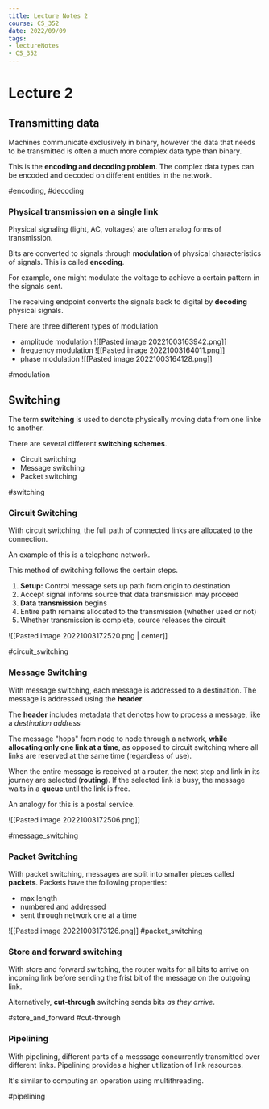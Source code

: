 ```yaml
---
title: Lecture Notes 2
course: CS_352
date: 2022/09/09
tags: 
- lectureNotes
- CS_352
---
```


# Lecture 2
## Transmitting data
Machines communicate exclusively in binary, however the data that needs to be transmitted is often a much more complex data type than binary.

This is the **encoding and decoding problem**. The complex data types can be encoded and decoded on different entities in the network.

#encoding, #decoding

### Physical transmission on a single link
Physical signaling (light, AC, voltages) are often analog forms of transmission.

BIts are converted to signals through **modulation** of physical characteristics of signals. This is called **encoding**.

For example, one might modulate the voltage to achieve a certain pattern in the signals sent.

The receiving endpoint converts the signals back to digital by **decoding** physical signals.

There are three different types of modulation
- amplitude modulation
![[Pasted image 20221003163942.png]]
- frequency modulation
![[Pasted image 20221003164011.png]]
- phase modulation
![[Pasted image 20221003164128.png]]

#modulation

## Switching
The term **switching** is used to denote physically moving data from one linke to another.

There are several different **switching schemes**.
- Circuit switching
- Message switching
- Packet switching

#switching
### Circuit Switching
With circuit switching, the full path of connected links are allocated to the connection.

An example of this is a telephone network.

This method of switching follows the certain steps.
1. **Setup:** Control message sets up path from origin to destination
2. Accept signal informs source that data transmission may proceed
3. **Data transmission** begins
4. Entire path remains allocated to the transmission (whether used or not)
5. Whether transmission is complete, source releases the circuit

![[Pasted image 20221003172520.png | center]]


#circuit_switching
### Message Switching
With message switching, each message is addressed to a destination. The message is addressed using the **header**.

The **header** includes metadata that denotes how to process a message, like a *destination address*

The message "hops" from node to node through a network, **while allocating only one link at a time**, as opposed to circuit switching where all links are reserved at the same time (regardless of use).

When the entire message is received at a router, the next step and link in its journey are selected (**routing**). If the selected link is busy, the message waits in a **queue** until the link is free.

An analogy for this is a postal service.

![[Pasted image 20221003172506.png]]

#message_switching
### Packet Switching
With packet switching, messages are split into smaller pieces called **packets**. Packets have the following properties:
- max length
- numbered and addressed
- sent through network one at a time

![[Pasted image 20221003173126.png]]
#packet_switching

### Store and forward switching
With store and forward switching, the router waits for all bits to arrive on incoming link before sending the frist bit of the message on the outgoing link.

Alternatively, **cut-through** switching sends bits *as they arrive*.

#store_and_forward
#cut-through

### Pipelining
With pipelining, different parts of a messsage concurrently transmitted over different links. Pipelining provides a higher utilization of link resources.

It's similar to computing an operation using multithreading.

#pipelining

